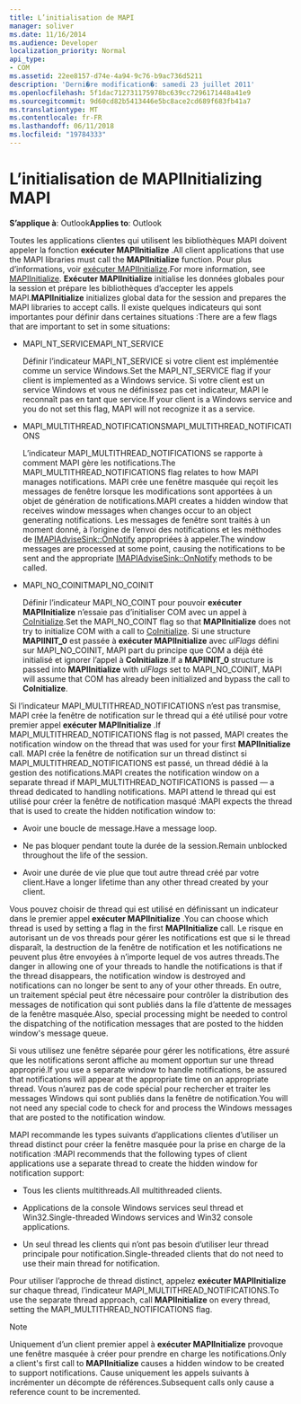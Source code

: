```yaml
---
title: L’initialisation de MAPI
manager: soliver
ms.date: 11/16/2014
ms.audience: Developer
localization_priority: Normal
api_type:
- COM
ms.assetid: 22ee8157-d74e-4a94-9c76-b9ac736d5211
description: 'Derni�re modification�: samedi 23 juillet 2011'
ms.openlocfilehash: 5f1dac712731175978bc639cc7296171448a41e9
ms.sourcegitcommit: 9d60cd82b5413446e5bc8ace2cd689f683fb41a7
ms.translationtype: MT
ms.contentlocale: fr-FR
ms.lasthandoff: 06/11/2018
ms.locfileid: "19784333"
---
```

# <a name="initializing-mapi"></a><span data-ttu-id="038d8-103">L’initialisation de MAPI</span><span class="sxs-lookup"><span data-stu-id="038d8-103">Initializing MAPI</span></span>

  
  
<span data-ttu-id="038d8-104">**S’applique à**: Outlook</span><span class="sxs-lookup"><span data-stu-id="038d8-104">**Applies to**: Outlook</span></span> 
  
<span data-ttu-id="038d8-105">Toutes les applications clientes qui utilisent les bibliothèques MAPI doivent appeler la fonction **exécuter MAPIInitialize** .</span><span class="sxs-lookup"><span data-stu-id="038d8-105">All client applications that use the MAPI libraries must call the **MAPIInitialize** function.</span></span> <span data-ttu-id="038d8-106">Pour plus d’informations, voir [exécuter MAPIInitialize](mapiinitialize.md).</span><span class="sxs-lookup"><span data-stu-id="038d8-106">For more information, see [MAPIInitialize](mapiinitialize.md).</span></span> <span data-ttu-id="038d8-107">**Exécuter MAPIInitialize** initialise les données globales pour la session et prépare les bibliothèques d’accepter les appels MAPI.</span><span class="sxs-lookup"><span data-stu-id="038d8-107">**MAPIInitialize** initializes global data for the session and prepares the MAPI libraries to accept calls.</span></span> <span data-ttu-id="038d8-108">Il existe quelques indicateurs qui sont importantes pour définir dans certaines situations :</span><span class="sxs-lookup"><span data-stu-id="038d8-108">There are a few flags that are important to set in some situations:</span></span> 
  
- <span data-ttu-id="038d8-109">MAPI_NT_SERVICE</span><span class="sxs-lookup"><span data-stu-id="038d8-109">MAPI_NT_SERVICE</span></span>
    
    <span data-ttu-id="038d8-110">Définir l’indicateur MAPI_NT_SERVICE si votre client est implémentée comme un service Windows.</span><span class="sxs-lookup"><span data-stu-id="038d8-110">Set the MAPI_NT_SERVICE flag if your client is implemented as a Windows service.</span></span> <span data-ttu-id="038d8-111">Si votre client est un service Windows et vous ne définissez pas cet indicateur, MAPI le reconnaît pas en tant que service.</span><span class="sxs-lookup"><span data-stu-id="038d8-111">If your client is a Windows service and you do not set this flag, MAPI will not recognize it as a service.</span></span> 
    
- <span data-ttu-id="038d8-112">MAPI_MULTITHREAD_NOTIFICATIONS</span><span class="sxs-lookup"><span data-stu-id="038d8-112">MAPI_MULTITHREAD_NOTIFICATIONS</span></span>
    
    <span data-ttu-id="038d8-113">L’indicateur MAPI_MULTITHREAD_NOTIFICATIONS se rapporte à comment MAPI gère les notifications.</span><span class="sxs-lookup"><span data-stu-id="038d8-113">The MAPI_MULTITHREAD_NOTIFICATIONS flag relates to how MAPI manages notifications.</span></span> <span data-ttu-id="038d8-114">MAPI crée une fenêtre masquée qui reçoit les messages de fenêtre lorsque les modifications sont apportées à un objet de génération de notifications.</span><span class="sxs-lookup"><span data-stu-id="038d8-114">MAPI creates a hidden window that receives window messages when changes occur to an object generating notifications.</span></span> <span data-ttu-id="038d8-115">Les messages de fenêtre sont traités à un moment donné, à l’origine de l’envoi des notifications et les méthodes de [IMAPIAdviseSink::OnNotify](imapiadvisesink-onnotify.md) appropriées à appeler.</span><span class="sxs-lookup"><span data-stu-id="038d8-115">The window messages are processed at some point, causing the notifications to be sent and the appropriate [IMAPIAdviseSink::OnNotify](imapiadvisesink-onnotify.md) methods to be called.</span></span> 
    
- <span data-ttu-id="038d8-116">MAPI_NO_COINIT</span><span class="sxs-lookup"><span data-stu-id="038d8-116">MAPI_NO_COINIT</span></span>
    
    <span data-ttu-id="038d8-117">Définir l’indicateur MAPI_NO_COINT pour pouvoir **exécuter MAPIInitialize** n’essaie pas d’initialiser COM avec un appel à [CoInitialize](http://msdn.microsoft.com/en-us/library/ms886303.aspx).</span><span class="sxs-lookup"><span data-stu-id="038d8-117">Set the MAPI_NO_COINT flag so that **MAPIInitialize** does not try to initialize COM with a call to [CoInitialize](http://msdn.microsoft.com/en-us/library/ms886303.aspx).</span></span> <span data-ttu-id="038d8-118">Si une structure **MAPIINIT_0** est passée à **exécuter MAPIInitialize** avec _ulFlags_ défini sur MAPI_NO_COINIT, MAPI part du principe que COM a déjà été initialisé et ignorer l’appel à **CoInitialize**.</span><span class="sxs-lookup"><span data-stu-id="038d8-118">If a **MAPIINIT_0** structure is passed into **MAPIInitialize** with  _ulFlags_ set to MAPI_NO_COINIT, MAPI will assume that COM has already been initialized and bypass the call to **CoInitialize**.</span></span>
    
<span data-ttu-id="038d8-119">Si l’indicateur MAPI_MULTITHREAD_NOTIFICATIONS n’est pas transmise, MAPI crée la fenêtre de notification sur le thread qui a été utilisé pour votre premier appel **exécuter MAPIInitialize** .</span><span class="sxs-lookup"><span data-stu-id="038d8-119">If MAPI_MULTITHREAD_NOTIFICATIONS flag is not passed, MAPI creates the notification window on the thread that was used for your first **MAPIInitialize** call.</span></span> <span data-ttu-id="038d8-120">MAPI crée la fenêtre de notification sur un thread distinct si MAPI_MULTITHREAD_NOTIFICATIONS est passé, un thread dédié à la gestion des notifications.</span><span class="sxs-lookup"><span data-stu-id="038d8-120">MAPI creates the notification window on a separate thread if MAPI_MULTITHREAD_NOTIFICATIONS is passed — a thread dedicated to handling notifications.</span></span> <span data-ttu-id="038d8-121">MAPI attend le thread qui est utilisé pour créer la fenêtre de notification masqué :</span><span class="sxs-lookup"><span data-stu-id="038d8-121">MAPI expects the thread that is used to create the hidden notification window to:</span></span> 
  
- <span data-ttu-id="038d8-122">Avoir une boucle de message.</span><span class="sxs-lookup"><span data-stu-id="038d8-122">Have a message loop.</span></span>
    
- <span data-ttu-id="038d8-123">Ne pas bloquer pendant toute la durée de la session.</span><span class="sxs-lookup"><span data-stu-id="038d8-123">Remain unblocked throughout the life of the session.</span></span>
    
- <span data-ttu-id="038d8-124">Avoir une durée de vie plue que tout autre thread créé par votre client.</span><span class="sxs-lookup"><span data-stu-id="038d8-124">Have a longer lifetime than any other thread created by your client.</span></span> 
    
<span data-ttu-id="038d8-125">Vous pouvez choisir de thread qui est utilisé en définissant un indicateur dans le premier appel **exécuter MAPIInitialize** .</span><span class="sxs-lookup"><span data-stu-id="038d8-125">You can choose which thread is used by setting a flag in the first **MAPIInitialize** call.</span></span> <span data-ttu-id="038d8-126">Le risque en autorisant un de vos threads pour gérer les notifications est que si le thread disparaît, la destruction de la fenêtre de notification et les notifications ne peuvent plus être envoyées à n’importe lequel de vos autres threads.</span><span class="sxs-lookup"><span data-stu-id="038d8-126">The danger in allowing one of your threads to handle the notifications is that if the thread disappears, the notification window is destroyed and notifications can no longer be sent to any of your other threads.</span></span> <span data-ttu-id="038d8-127">En outre, un traitement spécial peut être nécessaire pour contrôler la distribution des messages de notification qui sont publiés dans la file d’attente de messages de la fenêtre masquée.</span><span class="sxs-lookup"><span data-stu-id="038d8-127">Also, special processing might be needed to control the dispatching of the notification messages that are posted to the hidden window's message queue.</span></span> 
  
<span data-ttu-id="038d8-128">Si vous utilisez une fenêtre séparée pour gérer les notifications, être assuré que les notifications seront affiche au moment opportun sur une thread approprié.</span><span class="sxs-lookup"><span data-stu-id="038d8-128">If you use a separate window to handle notifications, be assured that notifications will appear at the appropriate time on an appropriate thread.</span></span> <span data-ttu-id="038d8-129">Vous n’aurez pas de code spécial pour rechercher et traiter les messages Windows qui sont publiés dans la fenêtre de notification.</span><span class="sxs-lookup"><span data-stu-id="038d8-129">You will not need any special code to check for and process the Windows messages that are posted to the notification window.</span></span> 
  
<span data-ttu-id="038d8-130">MAPI recommande les types suivants d’applications clientes d’utiliser un thread distinct pour créer la fenêtre masquée pour la prise en charge de la notification :</span><span class="sxs-lookup"><span data-stu-id="038d8-130">MAPI recommends that the following types of client applications use a separate thread to create the hidden window for notification support:</span></span>
  
- <span data-ttu-id="038d8-131">Tous les clients multithreads.</span><span class="sxs-lookup"><span data-stu-id="038d8-131">All multithreaded clients.</span></span>
    
- <span data-ttu-id="038d8-132">Applications de la console Windows services seul thread et Win32.</span><span class="sxs-lookup"><span data-stu-id="038d8-132">Single-threaded Windows services and Win32 console applications.</span></span>
    
- <span data-ttu-id="038d8-133">Un seul thread les clients qui n’ont pas besoin d’utiliser leur thread principale pour notification.</span><span class="sxs-lookup"><span data-stu-id="038d8-133">Single-threaded clients that do not need to use their main thread for notification.</span></span>
    
<span data-ttu-id="038d8-134">Pour utiliser l’approche de thread distinct, appelez **exécuter MAPIInitialize** sur chaque thread, l’indicateur MAPI_MULTITHREAD_NOTIFICATIONS.</span><span class="sxs-lookup"><span data-stu-id="038d8-134">To use the separate thread approach, call **MAPIInitialize** on every thread, setting the MAPI_MULTITHREAD_NOTIFICATIONS flag.</span></span> 
  
> [!NOTE]
> <span data-ttu-id="038d8-135">Uniquement d’un client premier appel à **exécuter MAPIInitialize** provoque une fenêtre masquée à créer pour prendre en charge les notifications.</span><span class="sxs-lookup"><span data-stu-id="038d8-135">Only a client's first call to **MAPIInitialize** causes a hidden window to be created to support notifications.</span></span> <span data-ttu-id="038d8-136">Cause uniquement les appels suivants à incrémenter un décompte de références.</span><span class="sxs-lookup"><span data-stu-id="038d8-136">Subsequent calls only cause a reference count to be incremented.</span></span> 
  

